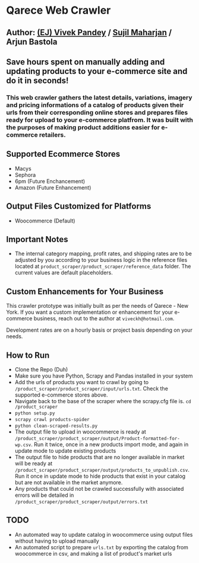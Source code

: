 # Qarece Web Crawler

## Author: [(EJ) Vivek Pandey](https://viveckh.com) / [Sujil Maharjan](https://sujilmaharjan.com) / Arjun Bastola

## Save hours spent on manually adding and updating products to your e-commerce site and do it in seconds!

### This web crawler gathers the latest details, variations, imagery and pricing informations of a catalog of products given their urls from their corresponding online stores and prepares files ready for upload to your e-commerce platfrom. It was built with the purposes of making product additions easier for e-commerce retailers.

## Supported Ecommerce Stores

- Macys
- Sephora
- 6pm (Future Enchancement)
- Amazon (Future Enhancement)

## Output Files Customized for Platforms

- Woocommerce (Default)

## Important Notes

- The internal category mapping, profit rates, and shipping rates are to be adjusted by you according to your business logic in the reference files located at `product_scraper/product_scraper/reference_data` folder. The current values are default placeholders.

## Custom Enhancements for Your Business

This crawler prototype was initially built as per the needs of Qarece - New York. If you want a custom implementation or enhancement for your e-commerce business, reach out to the author at `viveckh@hotmail.com`.

Development rates are on a hourly basis or project basis depending on your needs.

## How to Run

- Clone the Repo (Duh)
- Make sure you have Python, Scrapy and Pandas installed in your system
- Add the urls of products you want to crawl by going to `/product_scraper/product_scraper/input/urls.txt`. Check the supported e-commerce stores above.
- Navigate back to the base of the scraper where the scrapy.cfg file is. `cd /product_scraper`
- `python setup.py`
- `scrapy crawl products-spider`
- `python clean-scraped-results.py`
- The output file to upload in woocommerce is ready at `/product_scraper/product_scraper/output/Product-formatted-for-wp.csv`. Run it twice, once in a new products import mode, and again in update mode to update existing products
- The output file to hide products that are no longer available in market will be ready at `/product_scraper/product_scraper/output/products_to_unpublish.csv`. Run it once in update mode to hide products that exist in your catalog but are not available in the market anymore.
- Any products that could not be crawled successfully with associated errors will be detailed in `/product_scraper/product_scraper/output/errors.txt`

## TODO
- An automated way to update catalog in woocommerce using output files without having to upload manually
- An automated script to prepare `urls.txt` by exporting the catalog from woocommerce in csv, and making a list of product's market urls
